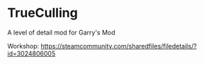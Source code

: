 # TrueCulling
A level of detail mod for Garry's Mod

Workshop: https://steamcommunity.com/sharedfiles/filedetails/?id=3024806005
